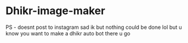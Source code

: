 # Dhikr-image-maker
PS - doesnt post to instagram sad ik but nothing could be done lol but u know you want to make a dhikr auto bot there u go
